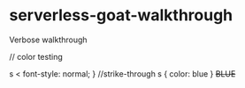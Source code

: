 # serverless-goat-walkthrough
Verbose walkthrough


// color testing

s < font-style: normal; } //strike-through
s { color: blue }
~~BLUE~~

